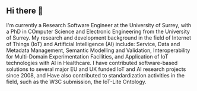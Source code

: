 ## Hi there 👋

I'm currently a Research Software Engineer at the University of Surrey, with a PhD in COmputer Science and Electronic Engineering from the University of Surrey.
My research and development background in the field of Internet of Things (IoT) and Artificial Intelligence (AI) include: Service, Data and Metadata Management, Semantic Modelling and Validation, Interoperability for Multi-Domain Experimentation Facilities, and Application of IoT technologies with AI in Healthcare.
I have contributed software-based solutions to several major EU and UK funded IoT and AI research projects since 2008, and Have also contributed to standardization activities in the field, such as the W3C submission, the IoT-Lite Ontology.

<!--
**telsaleh/telsaleh** is a ✨ _special_ ✨ repository because its `README.md` (this file) appears on your GitHub profile.

Here are some ideas to get you started:

- 🔭 I’m currently working on ...
- 🌱 I’m currently learning ...
- 👯 I’m looking to collaborate on ...
- 🤔 I’m looking for help with ...
- 💬 Ask me about ...
- 📫 How to reach me: ...
- 😄 Pronouns: ...
- ⚡ Fun fact: ...
-->
